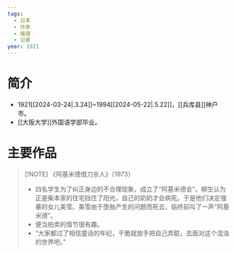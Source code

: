 ```yaml
---
tags:
  - 日本
  - 作家
  - 推理
  - 记者
year: 1921
---
```

# 简介

- 1921[[2024-03-24|.3.24]]~1994[[2024-05-22|.5.22]]，[[兵库县]]神户市。
- [[大阪大学]]外国语学部毕业。
# 主要作品


> [!NOTE] 《阿基米德借刀杀人》（1973）
> - 四名学生为了纠正身边的不合理现象，成立了“阿基米德会”。柳生认为正是柴本家的住宅挡住了阳光，自己的奶奶才会病死。于是他们决定强暴的女儿美雪。美雪由于堕胎产生的问题而死去，临终前叫了一声“阿基米德”。
> - 便当拍卖的情节很有趣。
> - “大家都过了相信童话的年纪，干脆就放手把自己弄脏，去面对这个混浊的世界吧。”
